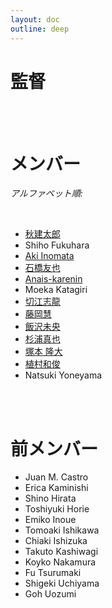 ```yaml
---
layout: doc
outline: deep
---
```

<script setup>
import { VPTeamMembers } from 'vitepress/theme'

const director = [
  {
    name: 'Hideo Iwasaki',
    title: '主宰',
    desc: '<a href="hideo-iwasaki">もっと...</a>',
    avatar: '/images/portraits/hideo-iwasaki.jpg',
    links: [
      { icon: 'facebook', link: 'https://www.facebook.com/iwasaki.hideo.5' },
    ],
  }
]
const members = [
  {
    name: '松村寛季',
    title: 'メンバー',
    desc: '<a href="tomoki-matsumura">もっと...</a>',
    avatar: 'https://www.github.com/tomoki11.png',
    links: [
      { icon: 'github', link: 'https://github.com/tomoki11' },
      { icon: 'x', link: 'https://x.com/tomokimatsumura' },
      { icon: 'instagram', link: 'https://www.instagram.com/tomoki__matsumura/' },
      { icon: 'facebook', link: 'https://www.facebook.com/tomoki.matsumura11/' },
    ],
  },
  {
    name: 'Henry Tan',
    title: 'アーティスト・イン・レジデンス',
    desc: '<a href="henry-tan">もっと...</a>',
    avatar: 'https://www.github.com/henryandpartners.png',
    links: [
      { icon: 'github', link: 'https://github.com/henryandpartners' },
      { icon: 'x', link: 'https://www.twitter.com/cyberotic555' },
      { icon: 'instagram', link: 'https://www.instagram.com/cyberotic' },
      { icon: 'facebook', link: 'https://www.facebook.com/henryandpartners' },
    ],
  },
  {
    name: 'BCL / ゲオアグ　トレメル',
    title: 'アーティスト・イン・レジデンス & 客員研究員',
    desc: '<a href="georg-tremmel">もっと...</a>',
    avatar: 'https://www.github.com/trembl.png',
    links: [
      { icon: 'github', link: 'https://github.com/trembl' },
      { icon: 'x', link: 'https://x.com/trembl' },
      { icon: 'instagram', link: 'https://instagram.com/georg.tremmel' },
      { icon: 'facebook', link: 'https://fb.me/trembl' },
    ],
  },
]
</script>

# 監督

<VPTeamMembers size="small" :members="director" />

<br /><br />

# メンバー

_アルファベット順:_

<VPTeamMembers size="small" :members="members" />

<br />

- [秋建太郎](kentaro-aki)
- Shiho Fukuhara
- [Aki Inomata](aki-inomata)
- [石橋友也](tomoya-ishibashi)
- [Anais-karenin](anais-karenin)
- Moeka Katagiri
- [切江志龍](shiryu-kirie)
- [藤岡慧](toshio-fujioka)
- [飯沢未央](hanna-saito)
- [杉浦真也](shinya-sugiura)
- [塚本 隆大](takahiro-tsukamoto)
- [植村和俊](kazutoshi-uemura)
- Natsuki Yoneyama

<br /><br />

# 前メンバー

- Juan M. Castro
- Erica Kaminishi
- Shino Hirata
- Toshiyuki Horie
- Emiko Inoue
- Tomoaki Ishikawa
- Chiaki Ishizuka
- Takuto Kashiwagi
- Koyko Nakamura
- Fu Tsurumaki
- Shigeki Uchiyama
- Goh Uozumi







